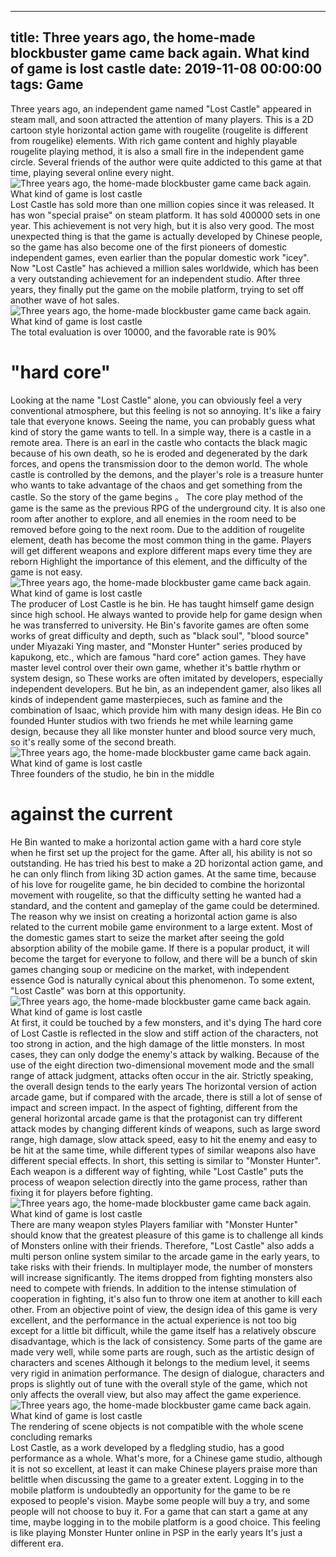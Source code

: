 
---
title: Three years ago, the home-made blockbuster game came back again. What kind of game is lost castle
date: 2019-11-08 00:00:00
tags:  Game
---
Three years ago, an independent game named "Lost Castle" appeared in steam mall, and soon attracted the attention of many players. This is a 2D cartoon style horizontal action game with rougelite (rougelite is different from rougelike) elements. With rich game content and highly playable rougelite playing method, it is also a small fire in the independent game circle. Several friends of the author were quite addicted to this game at that time, playing several online every night.
![Three years ago, the home-made blockbuster game came back again. What kind of game is lost castle](d17824f4bbc3441bb2a048714eefffc1.jpg)
Lost Castle has sold more than one million copies since it was released. It has won "special praise" on steam platform. It has sold 400000 sets in one year. This achievement is not very high, but it is also very good. The most unexpected thing is that the game is actually developed by Chinese people, so the game has also become one of the first pioneers of domestic independent games, even earlier than the popular domestic work "icey". Now "Lost Castle" has achieved a million sales worldwide, which has been a very outstanding achievement for an independent studio. After three years, they finally put the game on the mobile platform, trying to set off another wave of hot sales.
![Three years ago, the home-made blockbuster game came back again. What kind of game is lost castle](768d88ea28264bd5878ec6ffc15b7b63.jpg)
The total evaluation is over 10000, and the favorable rate is 90%
#  "hard core"
Looking at the name "Lost Castle" alone, you can obviously feel a very conventional atmosphere, but this feeling is not so annoying. It's like a fairy tale that everyone knows. Seeing the name, you can probably guess what kind of story the game wants to tell. In a simple way, there is a castle in a remote area. There is an earl in the castle who contacts the black magic because of his own death, so he is eroded and degenerated by the dark forces, and opens the transmission door to the demon world. The whole castle is controlled by the demons, and the player's role is a treasure hunter who wants to take advantage of the chaos and get something from the castle. So the story of the game begins 。 The core play method of the game is the same as the previous RPG of the underground city. It is also one room after another to explore, and all enemies in the room need to be removed before going to the next room. Due to the addition of rougelite element, death has become the most common thing in the game. Players will get different weapons and explore different maps every time they are reborn Highlight the importance of this element, and the difficulty of the game is not easy.
![Three years ago, the home-made blockbuster game came back again. What kind of game is lost castle](a98a56c5cbf849278c22129f64ae8973.jpg)
The producer of Lost Castle is he bin. He has taught himself game design since high school. He always wanted to provide help for game design when he was transferred to university. He Bin's favorite games are often some works of great difficulty and depth, such as "black soul", "blood source" under Miyazaki Ying master, and "Monster Hunter" series produced by kapukong, etc., which are famous "hard core" action games. They have master level control over their own game, whether it's battle rhythm or system design, so These works are often imitated by developers, especially independent developers. But he bin, as an independent gamer, also likes all kinds of independent game masterpieces, such as famine and the combination of Isaac, which provide him with many design ideas. He Bin co founded Hunter studios with two friends he met while learning game design, because they all like monster hunter and blood source very much, so it's really some of the second breath.
![Three years ago, the home-made blockbuster game came back again. What kind of game is lost castle](ff41e2e7b0d54e22beb4d77e948873bf.jpg)
Three founders of the studio, he bin in the middle
# against the current
He Bin wanted to make a horizontal action game with a hard core style when he first set up the project for the game. After all, his ability is not so outstanding. He has tried his best to make a 2D horizontal action game, and he can only flinch from liking 3D action games. At the same time, because of his love for rougelite game, he bin decided to combine the horizontal movement with rougelite, so that the difficulty setting he wanted had a standard, and the content and gameplay of the game could be determined. The reason why we insist on creating a horizontal action game is also related to the current mobile game environment to a large extent. Most of the domestic games start to seize the market after seeing the gold absorption ability of the mobile game. If there is a popular product, it will become the target for everyone to follow, and there will be a bunch of skin games changing soup or medicine on the market, with independent essence God is naturally cynical about this phenomenon. To some extent, "Lost Castle" was born at this opportunity.
![Three years ago, the home-made blockbuster game came back again. What kind of game is lost castle](2774c2f59f4f40bb80e50f1b0921fe30.jpg)
At first, it could be touched by a few monsters, and it's dying
The hard core of Lost Castle is reflected in the slow and stiff action of the characters, not too strong in action, and the high damage of the little monsters. In most cases, they can only dodge the enemy's attack by walking. Because of the use of the eight direction two-dimensional movement mode and the small range of attack judgment, attacks often occur in the air. Strictly speaking, the overall design tends to the early years The horizontal version of action arcade game, but if compared with the arcade, there is still a lot of sense of impact and screen impact. In the aspect of fighting, different from the general horizontal arcade game is that the protagonist can try different attack modes by changing different kinds of weapons, such as large sword range, high damage, slow attack speed, easy to hit the enemy and easy to be hit at the same time, while different types of similar weapons also have different special effects. In short, this setting is similar to "Monster Hunter". Each weapon is a different way of fighting, while "Lost Castle" puts the process of weapon selection directly into the game process, rather than fixing it for players before fighting.
![Three years ago, the home-made blockbuster game came back again. What kind of game is lost castle](461c350be45f43e9804027f1f47fbb3e.jpg)
There are many weapon styles
Players familiar with "Monster Hunter" should know that the greatest pleasure of this game is to challenge all kinds of Monsters online with their friends. Therefore, "Lost Castle" also adds a multi person online system similar to the arcade game in the early years, to take risks with their friends. In multiplayer mode, the number of monsters will increase significantly. The items dropped from fighting monsters also need to compete with friends. In addition to the intense stimulation of cooperation in fighting, it's also fun to throw one item at another to kill each other. From an objective point of view, the design idea of this game is very excellent, and the performance in the actual experience is not too big except for a little bit difficult, while the game itself has a relatively obscure disadvantage, which is the lack of consistency. Some parts of the game are made very well, while some parts are rough, such as the artistic design of characters and scenes Although it belongs to the medium level, it seems very rigid in animation performance. The design of dialogue, characters and props is slightly out of tune with the overall style of the game, which not only affects the overall view, but also may affect the game experience.
![Three years ago, the home-made blockbuster game came back again. What kind of game is lost castle](eb5d734507394630b8d06df9679c2b1e.jpg)
The rendering of scene objects is not compatible with the whole scene
    concluding remarks  
Lost Castle, as a work developed by a fledgling studio, has a good performance as a whole. What's more, for a Chinese game studio, although it is not so excellent, at least it can make Chinese players praise more than belittle when discussing the game to a greater extent. Logging in to the mobile platform is undoubtedly an opportunity for the game to be re exposed to people's vision. Maybe some people will buy a try, and some people will not choose to buy it. For a game that can start a game at any time, maybe logging in to the mobile platform is a good choice. This feeling is like playing Monster Hunter online in PSP in the early years It's just a different era.